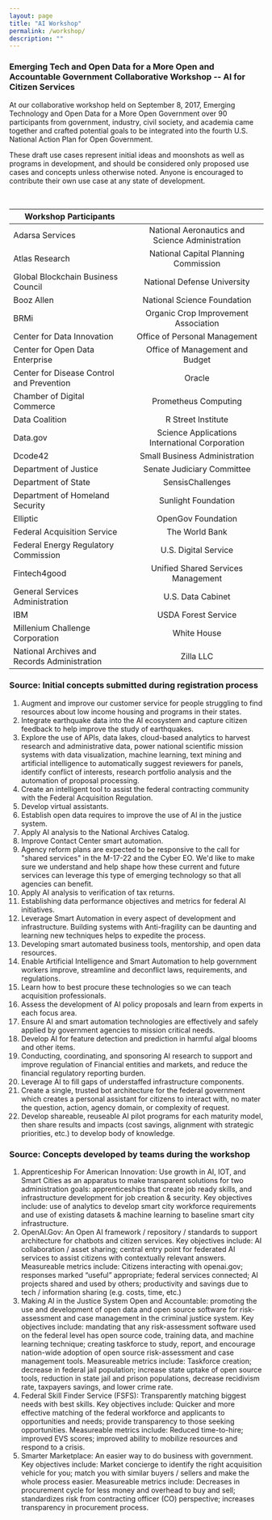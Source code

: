 ```yaml
---
layout: page
title: "AI Workshop"
permalink: /workshop/
description: ""
---
```


### Emerging Tech and Open Data for a More Open and Accountable Government Collaborative Workshop -- AI for Citizen Services


<p>At our collaborative workshop held on September 8, 2017, Emerging Technology and Open Data for a More Open Government over 90 participants from government, industry, civil society, and academia came together and crafted potential goals to be integrated into the fourth U.S. National Action Plan for Open Government.

<p>These draft use cases represent initial ideas and moonshots as well as programs in development, and should be considered only proposed use cases and concepts unless otherwise noted. Anyone is encouraged to contribute their own use case at any state of development.

<p> <br>

|                                      Workshop Participants                                       ||
| ------------------------------------------------|:-----------------------------------------------:|
| Adarsa Services                                 | National Aeronautics and Science Administration |
| Atlas Research                                  | National Capital Planning Commission            |
| Global Blockchain Business Council              | National Defense University                     |
| Booz Allen                                      | National Science Foundation                     |
| BRMi                                            | Organic Crop Improvement Association            |
| Center for Data Innovation                      | Office of Personal Management                   |
| Center for Open Data Enterprise                 | Office of Management and Budget                 |
| Center for Disease Control and Prevention       | Oracle                                          |
| Chamber of Digital Commerce                     | Prometheus Computing                            |
| Data Coalition                                  | R Street Institute                              |
| Data.gov                                        | Science Applications International Corporation  |
| Dcode42                                         | Small Business Administration                   |
| Department of Justice                           | Senate Judiciary Committee                      |
| Department of State                             | SensisChallenges                                |
| Department of Homeland Security                 | Sunlight Foundation                             |
| Elliptic                                        | OpenGov Foundation                              |
| Federal Acquisition Service                     | The World Bank                                  |
| Federal Energy Regulatory Commission            | U.S. Digital Service                            |
| Fintech4good                                    | Unified Shared Services Management              |
| General Services Administration                 | U.S. Data Cabinet                               |
| IBM                                             | USDA Forest Service                             |
| Millenium Challenge Corporation                 | White House                                     |
| National Archives and Records Administration    | Zilla LLC                                       |




### Source: Initial concepts submitted during registration process

1. Augment and improve our customer service for people struggling to find resources about low income housing and programs in their states.
2. Integrate earthquake data into the AI ecosystem and capture citizen feedback to help improve the study of earthquakes.
3. Explore the use of APIs, data lakes, cloud-based analytics to harvest research and administrative data, power national scientific mission systems with data visualization, machine learning, text mining and artificial intelligence to automatically suggest reviewers for panels, identify conflict of interests, research portfolio analysis and the automation of proposal processing.
4. Create an intelligent tool to assist the federal contracting community with the Federal Acquisition Regulation.
5. Develop virtual assistants.
6. Establish open data requires to improve the use of AI in the justice system.
7. Apply AI analysis to the National Archives Catalog.
8. Improve Contact Center smart automation.
9. Agency reform plans are expected to be responsive to the call for "shared services" in the M-17-22 and the Cyber EO. We'd like to make sure we understand and help shape how these current and future services can leverage this type of emerging technology so that all agencies can benefit.
10. Apply AI analysis to verification of tax returns.
11. Establishing data performance objectives and metrics for federal AI initiatives.
12. Leverage Smart Automation in every aspect of development and infrastructure. Building systems with Anti-fragility can be daunting and learning new techniques helps to expedite the process.
13. Developing smart automated business tools, mentorship, and open data resources.
14. Enable Artificial Intelligence and Smart Automation to help government workers improve, streamline and deconflict laws, requirements, and regulations.
15. Learn how to best procure these technologies so we can teach acquisition professionals.
16. Assess the development of AI policy proposals and learn from experts in each focus area.
17. Ensure AI and smart automation technologies are effectively and safely applied by government agencies to mission critical needs.
18. Develop AI for feature detection and prediction in harmful algal blooms and other items.
19. Conducting, coordinating, and sponsoring AI research to support and improve regulation of Financial entities and markets, and reduce the financial regulatory reporting burden.
20. Leverage AI to fill gaps of understaffed infrastructure components.
21. Create a single, trusted bot architecture for the federal government which creates a personal assistant for citizens to interact with, no mater the question, action, agency domain, or complexity of request.
22. Develop shareable, reuseable AI pilot programs for each maturity model, then share results and impacts (cost savings, alignment with strategic priorities, etc.) to develop body of knowledge.

### Source: Concepts developed by teams during the workshop

1. Apprenticeship For American Innovation: Use growth in AI, IOT, and Smart Cities as an apparatus to make transparent solutions for two administration goals: apprenticeships that create job ready skills, and infrastructure development for job creation & security. Key objectives include: use of analytics to develop smart city workforce requirements and use of existing datasets & machine learning to baseline smart city infrastructure.
2. OpenAI.Gov: An Open AI framework / repository / standards to support architecture for chatbots and citizen services. Key objectives include: AI collaboration / asset sharing; central entry point for federated AI services to assist citizens with contextually relevant answers. Measureable metrics include: Citizens interacting with openai.gov; responses marked “useful” appropriate; federal services connected; AI projects shared and used by others; productivity and savings due to tech / information sharing (e.g. costs, time, etc.)
3. Making AI in the Justice System Open and Accountable: promoting the use and development of open data and open source software for risk-assessment and case management in the criminal justice system. Key objectives include: mandating that any risk-assessment software used on the federal level has open source code, training data, and machine learning technique; creating taskforce to study, report, and encourage nation-wide adoption of open source risk-assessment and case management tools. Measureable metrics include: Taskforce creation; decrease in federal jail population; increase state uptake of open source tools, reduction in state jail and prison populations, decrease recidivism rate, taxpayers savings, and lower crime rate.
4. Federal Skill Finder Service (FSFS): Transparently matching biggest needs with best skills. Key objectives include: Quicker and more effective matching of the federal workforce and applicants to opportunities and needs; provide transparency to those seeking opportunities. Measureable metrics include: Reduced time-to-hire; improved EVS scores; improved ability to mobilize resources and respond to a crisis.
5. Smarter Marketplace: An easier way to do business with government. Key objectives include: Market concierge to identify the right acquisition vehicle for you; match you with similar buyers / sellers and make the whole process easier. Measureable metrics include: Decreases in procurement cycle for less money and overhead to buy and sell; standardizes risk from contracting officer (CO) perspective; increases transparency in procurement process.
